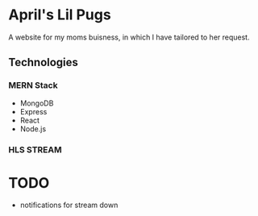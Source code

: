 # April's Lil Pugs

A website for my moms buisness, in which I have tailored to her request.

## Technologies

### MERN Stack
- MongoDB
- Express
- React
- Node.js

### HLS STREAM

# TODO

- notifications for stream down
